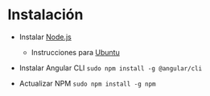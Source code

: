 # Instalación

* Instalar [Node.js](https://github.com/nodesource/distributions/blob/master/README.md)
    * Instrucciones para [Ubuntu](https://github.com/nodesource/distributions/blob/master/README.md#debinstall)

* Instalar Angular CLI
    `sudo npm install -g @angular/cli`

* Actualizar NPM
    `sudo npm install -g npm`


